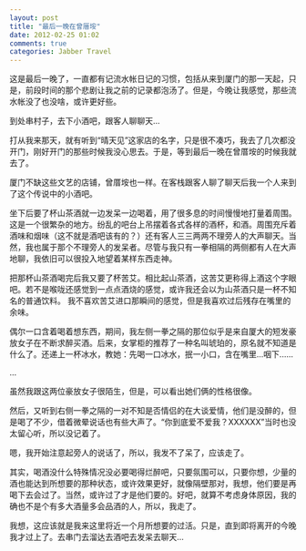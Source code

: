 ```yaml
---
layout: post
title: "最后一晚在曾厝垵"
date: 2012-02-25 01:02
comments: true
categories: Jabber Travel
---
```


这是最后一晚了，一直都有记流水帐日记的习惯，包括从来到厦门的那一天起，只是，前段时间的那个悲剧让我之前的记录都泡汤了。但是，今晚让我感觉，那些流水帐没了也没啥，或许更好些。

到处串村子，去下小酒吧，跟客人聊聊天...

打从我来那天，就有听到“晴天见”这家店的名字，只是很不凑巧，我去了几次都没开门，刚好开门的那些时候我没心思去。于是，等到最后一晚在曾厝垵的时候我就去了。
<!-- more -->
厦门不缺这些文艺的店铺，曾厝垵也一样。在客栈跟客人聊了聊天后我一个人来到了这个传说中的小酒吧。

坐下后要了杯山茶酒就一边发呆一边喝着，用了很多息的时间慢慢地打量着周围。这是一个很繁杂的地方。纷乱的吧台上吊摆着各式各样的酒杯，和酒。周围充斥着酒味和烟味（这不就是酒吧该有的？）还有客人三三两两不理旁人的大声聊天。当然，我也属于那个不理旁人的发呆者。尽管与我只有一拳相隔的两侧都有人在大声地聊，我依旧可以很投入地望着某样东西走神。

把那杯山茶酒喝完后我又要了杯苦艾。相比起山茶酒，这苦艾更称得上酒这个字眼吧。若不是喉咙还感觉到一点点酒烧的感觉，或许我还会以为山茶酒只是一杯不知名的普通饮料。
我不喜欢苦艾进口那瞬间的感觉，但是我喜欢过后残存在嘴里的余味。

偶尔一口含着喝着想东西，期间，我左侧一拳之隔的那位似乎是来自厦大的短发豪放女子在不断求醉买酒。后来，女掌柜的推荐了一种名叫琥珀的，原名就不知道是什么了。还递上一杯冰水，教她：先喝一口冰水，抿一小口，含在嘴里...咽下......

…

虽然我跟这两位豪放女子很陌生，但是，可以看出她们俩的性格很像。

然后，又听到右侧一拳之隔的一对不知是否情侣的在大谈爱情，他们是没醉的，但是喝了不少，借着微晕说话也有些大声了。“你到底爱不爱我？XXXXXX”当时也没太留心听，所以没记着了。

嗯，我开始注意起旁人的说话了，所以，我发不了呆了，应该走了。

其实，喝酒没什么特殊情况没必要喝得烂醉吧，只要氛围可以，只要你想，少量的酒也能达到所想要的那种状态，或许效果更好，就像隔壁那对，我想，他们要是再喝下去会过了。当然，或许过了才是他们要的。好吧，就算不考虑身体原因，我的确也不是个有多大酒量多会品酒的人，所以，我走了。

我想，这应该就是我来这里将近一个月所想要的过活。只是，直到即将离开的今晚我才过上了。去串门去溜达去酒吧去发呆去聊天...